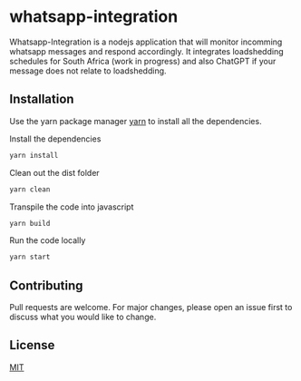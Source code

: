 # whatsapp-integration

Whatsapp-Integration is a nodejs application that will monitor incomming whatsapp messages and respond accordingly.
It integrates loadshedding schedules for South Africa (work in progress) and also ChatGPT if your message does not relate to loadshedding.

## Installation

Use the yarn package manager [yarn](https://yarnpkg.com/) to install all the dependencies.

Install the dependencies

```bash
yarn install
```

Clean out the dist folder

```bash
yarn clean
```

Transpile the code into javascript

```bash
yarn build
```

Run the code locally

```bash
yarn start
```

## Contributing

Pull requests are welcome. For major changes, please open an issue first
to discuss what you would like to change.

## License

[MIT](https://choosealicense.com/licenses/mit/)

